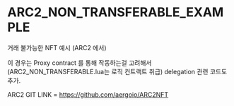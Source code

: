 # ARC2_NON_TRANSFERABLE_EXAMPLE
거래 불가능한 NFT 예시 (ARC2 에서)

이 경우는 Proxy contract 를 통해 작동하는걸 고려해서 (ARC2_NON_TRANSFERABLE.lua는 로직 컨트랙트 취급)
delegation 관련 코드도 추가.

ARC2 GIT LINK = https://github.com/aergoio/ARC2NFT
